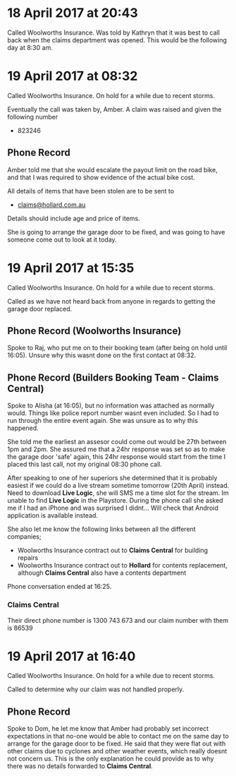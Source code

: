  # 18 April 2017 at 20:43

Called Woolworths Insurance. Was told by Kathryn that it was best to call back when the claims department was opened. This would be the following day at 8:30 am.

# 19 April 2017 at 08:32
Called Woolworths Insurance. On hold for a while due to recent storms.

Eventually the call was taken by, Amber. A claim was raised and given the following number
* 823246

## Phone Record
Amber told me that she would escalate the payout limit on the road bike, and that I was required to show evidence of the actual bike cost.

All details of items that have been stolen are to be sent to 
* claims@hollard.com.au

Details should include age and price of items.

She is going to arrange the garage door to be fixed, and was going to have someone come out to look at it today.

# 19 April 2017 at 15:35
Called Woolworths Insurance. On hold for a while due to recent storms.

Called as we have not heard back from anyone in regards to getting the garage door replaced.

## Phone Record (Woolworths Insurance)
Spoke to Raj, who put me on to their booking team (after being on hold until 16:05). Unsure why this wasnt done on the first contact at 08:32.

## Phone Record (Builders Booking Team - Claims Central)
Spoke to Alisha (at 16:05), but no information was attached as normally would. Things like police report number wasnt even included. So I had to run through the entire event again. She was unsure as to why this happened.

She told me the earliest an assesor could come out would be 27th between 1pm and 2pm. She assured me that a 24hr response was set so as to make the garage door 'safe' again, this 24hr response would start from the time I placed this last call, not my original 08:30 phone call.

After speaking to one of her superiors she determined that it is probably easiest if we could do a live stream sometime tomorrow (20th April) instead. Need to download **Live Logic**, she will SMS me a time slot for the stream. Im unable to find **Live Logic** in the Playstore. During the phone call she asked me if I had an iPhone and was surprised I didnt... Will check that Android application is available instead.

She also let me know the following links between all the different companies;
* Woolworths Insurance contract out to **Claims Central** for building repairs
* Woolworths Insurance contract out to **Hollard** for contents replacement, although **Claims Central** also have a contents department

Phone conversation ended at 16:25.

### Claims Central
Their direct phone number is 1300 743 673 and our claim number with them is 86539

# 19 April 2017 at 16:40
Called Woolworths Insurance. On hold for a while due to recent storms.

Called to determine why our claim was not handled properly.

## Phone Record
Spoke to Dom, he let me know that Amber had probably set incorrect expectations in that no-one would be able to contact me on the same day to arrange for the garage door to be fixed. He said that they were flat out with other claims due to cyclones and other weather events, which really doesnt not concern us. This is the only explanation he could provide as to why there was no details forwarded to **Claims Central**. 

